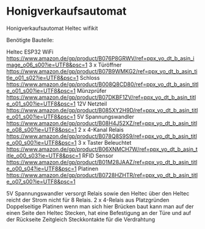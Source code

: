 # Honigverkaufsautomat
Honigverkaufsautomat Heltec wifikit


Benötigte Bauteile:

Heltec ESP32 WiFi https://www.amazon.de/gp/product/B076P8GRWV/ref=ppx_yo_dt_b_asin_image_o06_s00?ie=UTF8&psc=1
3 x Türöffner https://www.amazon.de/gp/product/B07B9WMKG2/ref=ppx_yo_dt_b_asin_title_o01_s02?ie=UTF8&psc=1
Schloss https://www.amazon.de/gp/product/B008Q8CD80/ref=ppx_yo_dt_b_asin_title_o01_s00?ie=UTF8&psc=1
Münzprüfer https://www.amazon.de/gp/product/B07DKBF1ZV/ref=ppx_yo_dt_b_asin_title_o01_s00?ie=UTF8&psc=1
12V Netzteil https://www.amazon.de/gp/product/B085XY2H9D/ref=ppx_yo_dt_b_asin_title_o01_s00?ie=UTF8&psc=1
5V Spannungswandler https://www.amazon.de/gp/product/B08H4J52XZ/ref=ppx_yo_dt_b_asin_title_o08_s00?ie=UTF8&psc=1
2 x 4-Kanal Relais https://www.amazon.de/gp/product/B078Q8S9S9/ref=ppx_yo_dt_b_asin_title_o00_s00?ie=UTF8&psc=1
3 x Taster Beleuchtet https://www.amazon.de/gp/product/B06XNMCH7W/ref=ppx_yo_dt_b_asin_title_o00_s03?ie=UTF8&psc=1
RFID Sensor https://www.amazon.de/gp/product/B01M28JAAZ/ref=ppx_yo_dt_b_asin_title_o00_s04?ie=UTF8&psc=1
Platinen https://www.amazon.de/gp/product/B0728HZHTR/ref=ppx_yo_dt_b_asin_title_o07_s00?ie=UTF8&psc=1

5V Spannungswandler versorgt Relais sowie den Heltec über den Heltec reicht der Strom nicht für 8 Relais.
2 x 4-Relais aus Platzgründen
Doppelseitige Platinen wenn man sich hier Brücken baut kann man auf der einen Seite den Heltec Stecken, hat eine Befestigung an der Türe und auf der Rückseite Zeitgleich Steckkontakte für die Verdrahtung
